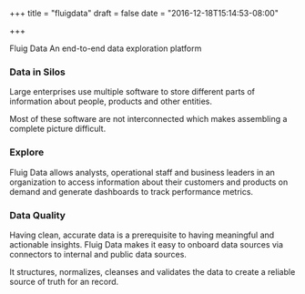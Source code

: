 +++
title = "fluigdata"
draft = false
date = "2016-12-18T15:14:53-08:00"

+++



<div class="article-header">
	<span class="title">Fluig Data</span>
	<span class="byline">An end-to-end data exploration platform</span>
</div>

### Data in Silos

Large enterprises use multiple software to store different parts of information about people, products and other entities.

Most of these software are not interconnected which makes assembling a complete picture difficult.

### Explore

Fluig Data allows analysts, operational staff and business leaders in an organization to access information about their customers and products on demand and generate dashboards to track performance metrics.

### Data Quality
Having clean, accurate data is a prerequisite to having meaningful and actionable insights. Fluig Data makes it easy to onboard data sources via connectors to internal and public data sources.

It structures, normalizes, cleanses and validates the data to create a reliable source of truth for an record.
